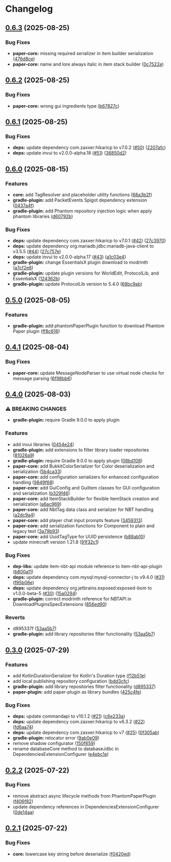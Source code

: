 # Changelog

## [0.6.3](https://github.com/tozydev/phantom/compare/v0.6.2...v0.6.3) (2025-08-25)


### Bug Fixes

* **paper-core:** missing required serializer in item builder serialization ([476d8ce](https://github.com/tozydev/phantom/commit/476d8ce0405b29b760417dd72504f78d84e309e5))
* **paper-core:** name and lore always italic in item stack builder ([0c7522e](https://github.com/tozydev/phantom/commit/0c7522e19165847643341545f24df294ca68591f))

## [0.6.2](https://github.com/tozydev/phantom/compare/v0.6.1...v0.6.2) (2025-08-25)


### Bug Fixes

* **paper-core:** wrong gui ingredients type ([b67827c](https://github.com/tozydev/phantom/commit/b67827cbf3c4f4ce43eabb5ce6832c162b6e6295))

## [0.6.1](https://github.com/tozydev/phantom/compare/v0.6.0...v0.6.1) (2025-08-25)


### Bug Fixes

* **deps:** update dependency com.zaxxer:hikaricp to v7.0.2 ([#50](https://github.com/tozydev/phantom/issues/50)) ([2207afc](https://github.com/tozydev/phantom/commit/2207afcf113cb1fa83bd46005d65a8aa3c05574c))
* **deps:** update invui to v2.0.0-alpha.18 ([#51](https://github.com/tozydev/phantom/issues/51)) ([36850d2](https://github.com/tozydev/phantom/commit/36850d22a4cdb94a61829f344222007c92e36227))

## [0.6.0](https://github.com/tozydev/phantom/compare/v0.5.0...v0.6.0) (2025-08-15)


### Features

* **core:** add TagResolver and placeholder utility functions ([68a3b2f](https://github.com/tozydev/phantom/commit/68a3b2f378be88648b3ecac4e3eee646358e4283))
* **gradle-plugin:** add PacketEvents Spigot dependency extension ([0437a4f](https://github.com/tozydev/phantom/commit/0437a4f4900df0313f7727e0914705de0218f978))
* **gradle-plugin:** add Phantom repository injection logic when apply phantom libraries ([d60792b](https://github.com/tozydev/phantom/commit/d60792bcb856448800c83d36ff7f04802b86fa72))


### Bug Fixes

* **deps:** update dependency com.zaxxer:hikaricp to v7.0.1 ([#42](https://github.com/tozydev/phantom/issues/42)) ([27c3970](https://github.com/tozydev/phantom/commit/27c3970fc3d5cb52eb6a217e8f4052f2745e50ec))
* **deps:** update dependency org.mariadb.jdbc:mariadb-java-client to v3.5.5 ([#44](https://github.com/tozydev/phantom/issues/44)) ([27c757e](https://github.com/tozydev/phantom/commit/27c757e16abee20fb997e1b7a03321ccefc6fec1))
* **deps:** update invui to v2.0.0-alpha.17 ([#43](https://github.com/tozydev/phantom/issues/43)) ([a1c03e4](https://github.com/tozydev/phantom/commit/a1c03e4956159039463739a2ca0af6c0ce0c714e))
* **gradle-plugin:** change EssentialsX plugin download to modrinth ([a7cf2e8](https://github.com/tozydev/phantom/commit/a7cf2e87cdd3cef292f80aec61bff14a4ac1070d))
* **gradle-plugin:** update plugin versions for WorldEdit, ProtocolLib, and EssentialsX ([124362b](https://github.com/tozydev/phantom/commit/124362b456600791e6b839a85fb236ac786fdd54))
* **gradle-plugin:** update ProtocolLib version to 5.4.0 ([68bc9ab](https://github.com/tozydev/phantom/commit/68bc9ab44dfd440b75d35bf67746c7ef4e022a9f))

## [0.5.0](https://github.com/tozydev/phantom/compare/v0.4.1...v0.5.0) (2025-08-05)


### Features

* **gradle-plugin:** add phantomPaperPlugin function to download Phantom Paper plugin ([ff8c616](https://github.com/tozydev/phantom/commit/ff8c616007c65714515cf28691cd7ba8e4bbd2ea))

## [0.4.1](https://github.com/tozydev/phantom/compare/v0.4.0...v0.4.1) (2025-08-04)


### Bug Fixes

* **paper-core:** update MessageNodeParser to use virtual node checks for message parsing ([6f98bb6](https://github.com/tozydev/phantom/commit/6f98bb6b0479318300bcc8cab293294b9cabbd46))

## [0.4.0](https://github.com/tozydev/phantom/compare/v0.3.0...v0.4.0) (2025-08-03)


### ⚠ BREAKING CHANGES

* **gradle-plugin:** require Gradle 9.0.0 to apply plugin

### Features

* add invui libraries ([0454e24](https://github.com/tozydev/phantom/commit/0454e2469d347c714b260ee8c96d96ad74623f9e))
* **gradle-plugin:** add extensions to filter library loader repositories ([81026a9](https://github.com/tozydev/phantom/commit/81026a9a82cb8e555c550f8491fc64878513f419))
* **gradle-plugin:** require Gradle 9.0.0 to apply plugin ([08bd108](https://github.com/tozydev/phantom/commit/08bd10886736fca258e0943e5077ae2a7e413a58))
* **paper-core:** add BukkitColorSerializer for Color deserialization and serialization ([5b4ca33](https://github.com/tozydev/phantom/commit/5b4ca339303d8baa275b1e0608cceffaf8c1404f))
* **paper-core:** add configuration serializers for enhanced configuration handling ([9849f68](https://github.com/tozydev/phantom/commit/9849f68e84ef080d1b065cc5f495db447b6c7773))
* **paper-core:** add GuiConfig and GuiItem classes for GUI configuration and serialization ([b329f46](https://github.com/tozydev/phantom/commit/b329f462527a0e920ad3f135edf424ab3e9195da))
* **paper-core:** add ItemStackBuilder for flexible ItemStack creation and serialization ([a6ac969](https://github.com/tozydev/phantom/commit/a6ac96954c38277d9a26ea1eee8989b5927ca061))
* **paper-core:** add NbtTag data class and serializer for NBT handling ([a2dc9a4](https://github.com/tozydev/phantom/commit/a2dc9a4755215021fc3629b6f99d4f86d4781548))
* **paper-core:** add player chat input prompts feature ([3459313](https://github.com/tozydev/phantom/commit/34593134a4c98bc3d780e7925cdf0fd7fa52c19b))
* **paper-core:** add serialization functions for Component to plain and legacy text ([3a79b93](https://github.com/tozydev/phantom/commit/3a79b938c52ef00976b6ba01e084a19d87d75a59))
* **paper-core:** add UuidTagType for UUID persistence ([b88ab10](https://github.com/tozydev/phantom/commit/b88ab10550c131ff01a8607dac9f033f790c20ad))
* update minecraft version 1.21.8 ([91f32c1](https://github.com/tozydev/phantom/commit/91f32c1dcefdc7450a76bec33d919a47fbb1bf57))


### Bug Fixes

* **dep-libs:** update item-nbt-api module reference to item-nbt-api-plugin ([b800a11](https://github.com/tozydev/phantom/commit/b800a111d8b4fd27b5fd8b0296d7a0cf5e71287c))
* **deps:** update dependency com.mysql:mysql-connector-j to v9.4.0 ([#31](https://github.com/tozydev/phantom/issues/31)) ([f95b08e](https://github.com/tozydev/phantom/commit/f95b08ee103d83caa055b75ca2734ec83cea0c39))
* **deps:** update dependency org.jetbrains.exposed:exposed-bom to v1.0.0-beta-5 ([#30](https://github.com/tozydev/phantom/issues/30)) ([15a0294](https://github.com/tozydev/phantom/commit/15a02947c7b984b6f6ad91021298e405cf296fc4))
* **gradle-plugin:** correct modrinth reference for NBTAPI in DownloadPluginsSpecExtensions ([856ed90](https://github.com/tozydev/phantom/commit/856ed90455d3128130fe614a84fad5d6a6e04b28))


### Reverts

* d895337f ([53aa5b7](https://github.com/tozydev/phantom/commit/53aa5b703578090e078073e16990d027f674f6e1))
* **gradle-plugin:** add library repositories filter functionality ([53aa5b7](https://github.com/tozydev/phantom/commit/53aa5b703578090e078073e16990d027f674f6e1))

## [0.3.0](https://github.com/tozydev/phantom/compare/v0.2.2...v0.3.0) (2025-07-29)


### Features

* add KotlinDurationSerializer for Kotlin's Duration type ([f12b51e](https://github.com/tozydev/phantom/commit/f12b51e3c3eb104d1409a4e3651390f85d931fc9))
* add local publishing repository configuration ([bdd3cfc](https://github.com/tozydev/phantom/commit/bdd3cfcf9fffe0362b3d2af48d0c50a414d91c15))
* **gradle-plugin:** add library repositories filter functionality ([d895337](https://github.com/tozydev/phantom/commit/d895337f9b0ddfa469fa5fc3b6518db9b5d727e0))
* **paper-plugin:** add paper-plugin as library bundles ([425c4fe](https://github.com/tozydev/phantom/commit/425c4fe701ed1e9021b6d1201e7d01f269d268df))


### Bug Fixes

* **deps:** update commandapi to v10.1.2 ([#21](https://github.com/tozydev/phantom/issues/21)) ([c6e233a](https://github.com/tozydev/phantom/commit/c6e233a9653f643f857009619bcdbffb21e7c958))
* **deps:** update dependency com.zaxxer:hikaricp to v6.3.2 ([#22](https://github.com/tozydev/phantom/issues/22)) ([fd6aa74](https://github.com/tozydev/phantom/commit/fd6aa748825379563743d86bc4a3ff25bdb389a6))
* **deps:** update dependency com.zaxxer:hikaricp to v7 ([#25](https://github.com/tozydev/phantom/issues/25)) ([0f305ab](https://github.com/tozydev/phantom/commit/0f305ab91417636a94203d5fff28e51a3910dc44))
* **gradle-plugin:** relocator error ([9ab0e09](https://github.com/tozydev/phantom/commit/9ab0e09095e8f9f7f555c38afa88aafdcb25f33a))
* remove shadow configurator ([150f659](https://github.com/tozydev/phantom/commit/150f6595646c4fcfc6afa77d1b0f2848d1445972))
* rename databaseCore method to databaseJdbc in DependenciesExtensionConfigurer ([e4ebc1e](https://github.com/tozydev/phantom/commit/e4ebc1ea76016fb2df14cc75fc34c809cfc27634))

## [0.2.2](https://github.com/tozydev/phantom/compare/v0.2.1...v0.2.2) (2025-07-22)


### Bug Fixes

* remove abstract async lifecycle methods from PhantomPaperPlugin ([f406f82](https://github.com/tozydev/phantom/commit/f406f828d23a7fa12435351b4dc9eb63bcae1ba1))
* update dependency references in DependenciesExtensionConfigurer ([0de14aa](https://github.com/tozydev/phantom/commit/0de14aa115aacdc136248ee09f35d2722e796b3d))

## [0.2.1](https://github.com/tozydev/phantom/compare/v0.2.0...v0.2.1) (2025-07-22)


### Bug Fixes

* **core:** lowercase key string before deserialize ([f0420ed](https://github.com/tozydev/phantom/commit/f0420ed5208c059bd8851002512c7f81c8fbfbf2))
